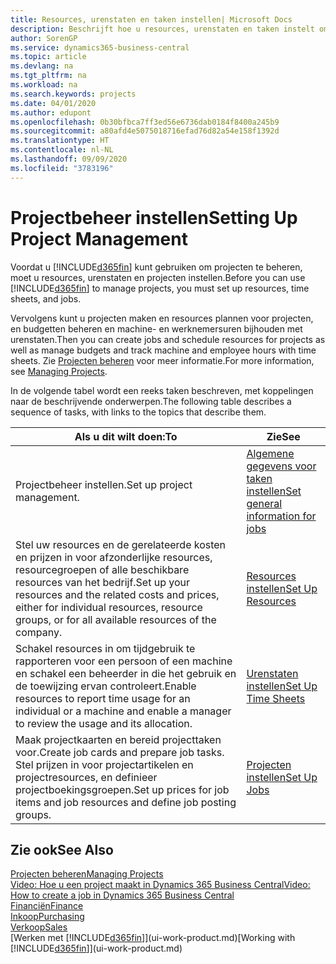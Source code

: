 ```yaml
---
title: Resources, urenstaten en taken instellen| Microsoft Docs
description: Beschrijft hoe u resources, urenstaten en taken instelt om projecten te beheren.
author: SorenGP
ms.service: dynamics365-business-central
ms.topic: article
ms.devlang: na
ms.tgt_pltfrm: na
ms.workload: na
ms.search.keywords: projects
ms.date: 04/01/2020
ms.author: edupont
ms.openlocfilehash: 0b30bfbca7ff3ed56e6736dab0184f8400a245b9
ms.sourcegitcommit: a80afd4e5075018716efad76d82a54e158f1392d
ms.translationtype: HT
ms.contentlocale: nl-NL
ms.lasthandoff: 09/09/2020
ms.locfileid: "3783196"
---
```

# <a name="setting-up-project-management"></a><span data-ttu-id="c06e3-103">Projectbeheer instellen</span><span class="sxs-lookup"><span data-stu-id="c06e3-103">Setting Up Project Management</span></span>
<span data-ttu-id="c06e3-104">Voordat u [!INCLUDE[d365fin](includes/d365fin_md.md)] kunt gebruiken om projecten te beheren, moet u resources, urenstaten en projecten instellen.</span><span class="sxs-lookup"><span data-stu-id="c06e3-104">Before you can use [!INCLUDE[d365fin](includes/d365fin_md.md)] to manage projects, you must set up resources, time sheets, and jobs.</span></span>

<span data-ttu-id="c06e3-105">Vervolgens kunt u projecten maken en resources plannen voor projecten, en budgetten beheren en machine- en werknemersuren bijhouden met urenstaten.</span><span class="sxs-lookup"><span data-stu-id="c06e3-105">Then you can create jobs and schedule resources for projects as well as manage budgets and track machine and employee hours with time sheets.</span></span> <span data-ttu-id="c06e3-106">Zie [Projecten beheren](projects-manage-projects.md) voor meer informatie.</span><span class="sxs-lookup"><span data-stu-id="c06e3-106">For more information, see [Managing Projects](projects-manage-projects.md).</span></span>  

<span data-ttu-id="c06e3-107">In de volgende tabel wordt een reeks taken beschreven, met koppelingen naar de beschrijvende onderwerpen.</span><span class="sxs-lookup"><span data-stu-id="c06e3-107">The following table describes a sequence of tasks, with links to the topics that describe them.</span></span>

| <span data-ttu-id="c06e3-108">Als u dit wilt doen:</span><span class="sxs-lookup"><span data-stu-id="c06e3-108">To</span></span> | <span data-ttu-id="c06e3-109">Zie</span><span class="sxs-lookup"><span data-stu-id="c06e3-109">See</span></span> |
| --- | --- |
| <span data-ttu-id="c06e3-110">Projectbeheer instellen.</span><span class="sxs-lookup"><span data-stu-id="c06e3-110">Set up project management.</span></span>|[<span data-ttu-id="c06e3-111">Algemene gegevens voor taken instellen</span><span class="sxs-lookup"><span data-stu-id="c06e3-111">Set general information for jobs</span></span>](projects-how-setup-jobs.md#to-set-general-information-for-jobs)|
| <span data-ttu-id="c06e3-112">Stel uw resources en de gerelateerde kosten en prijzen in voor afzonderlijke resources, resourcegroepen of alle beschikbare resources van het bedrijf.</span><span class="sxs-lookup"><span data-stu-id="c06e3-112">Set up your resources and the related costs and prices, either for individual resources, resource groups, or for all available resources of the company.</span></span> |[<span data-ttu-id="c06e3-113">Resources instellen</span><span class="sxs-lookup"><span data-stu-id="c06e3-113">Set Up Resources</span></span>](projects-how-setup-resources.md) |
| <span data-ttu-id="c06e3-114">Schakel resources in om tijdgebruik te rapporteren voor een persoon of een machine en schakel een beheerder in die het gebruik en de toewijzing ervan controleert.</span><span class="sxs-lookup"><span data-stu-id="c06e3-114">Enable resources to report time usage for an individual or a machine and enable a manager to review the usage and its allocation.</span></span> |[<span data-ttu-id="c06e3-115">Urenstaten instellen</span><span class="sxs-lookup"><span data-stu-id="c06e3-115">Set Up Time Sheets</span></span>](projects-how-setup-time-sheets.md) |
| <span data-ttu-id="c06e3-116">Maak projectkaarten en bereid projecttaken voor.</span><span class="sxs-lookup"><span data-stu-id="c06e3-116">Create job cards and prepare job tasks.</span></span> <span data-ttu-id="c06e3-117">Stel prijzen in voor projectartikelen en projectresources, en definieer projectboekingsgroepen.</span><span class="sxs-lookup"><span data-stu-id="c06e3-117">Set up prices for job items and job resources and define job posting groups.</span></span> |[<span data-ttu-id="c06e3-118">Projecten instellen</span><span class="sxs-lookup"><span data-stu-id="c06e3-118">Set Up Jobs</span></span>](projects-how-setup-jobs.md) |

## <a name="see-also"></a><span data-ttu-id="c06e3-119">Zie ook</span><span class="sxs-lookup"><span data-stu-id="c06e3-119">See Also</span></span>

[<span data-ttu-id="c06e3-120">Projecten beheren</span><span class="sxs-lookup"><span data-stu-id="c06e3-120">Managing Projects</span></span>](projects-manage-projects.md)  
[<span data-ttu-id="c06e3-121">Video: Hoe u een project maakt in Dynamics 365 Business Central</span><span class="sxs-lookup"><span data-stu-id="c06e3-121">Video: How to create a job in Dynamics 365 Business Central</span></span>](https://www.youtube.com/watch?v=VqaPWr7BWmw)  
[<span data-ttu-id="c06e3-122">Financiën</span><span class="sxs-lookup"><span data-stu-id="c06e3-122">Finance</span></span>](finance.md)  
[<span data-ttu-id="c06e3-123">Inkoop</span><span class="sxs-lookup"><span data-stu-id="c06e3-123">Purchasing</span></span>](purchasing-manage-purchasing.md)  
[<span data-ttu-id="c06e3-124">Verkoop</span><span class="sxs-lookup"><span data-stu-id="c06e3-124">Sales</span></span>](sales-manage-sales.md)  
<span data-ttu-id="c06e3-125">[Werken met [!INCLUDE[d365fin](includes/d365fin_md.md)]](ui-work-product.md)</span><span class="sxs-lookup"><span data-stu-id="c06e3-125">[Working with [!INCLUDE[d365fin](includes/d365fin_md.md)]](ui-work-product.md)</span></span>  
